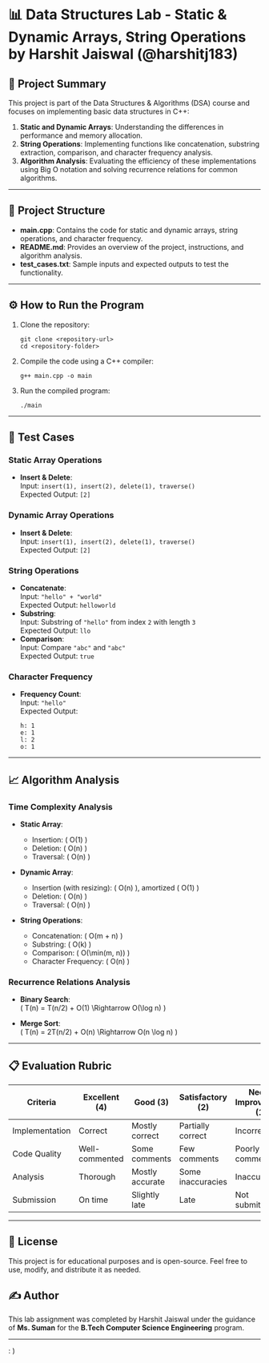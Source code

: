 
# 📊 Data Structures Lab - Static & Dynamic Arrays, String Operations by Harshit Jaiswal (@harshitj183)

## 🚀 Project Summary
This project is part of the Data Structures & Algorithms (DSA) course and focuses on implementing basic data structures in C++:
1. **Static and Dynamic Arrays**: Understanding the differences in performance and memory allocation.
2. **String Operations**: Implementing functions like concatenation, substring extraction, comparison, and character frequency analysis.
3. **Algorithm Analysis**: Evaluating the efficiency of these implementations using Big O notation and solving recurrence relations for common algorithms.

---

## 📂 Project Structure
- **main.cpp**: Contains the code for static and dynamic arrays, string operations, and character frequency.
- **README.md**: Provides an overview of the project, instructions, and algorithm analysis.
- **test_cases.txt**: Sample inputs and expected outputs to test the functionality.

---

## ⚙️ How to Run the Program
1. Clone the repository:
   ```
   git clone <repository-url>
   cd <repository-folder>
   ```
2. Compile the code using a C++ compiler:
   ```
   g++ main.cpp -o main
   ```
3. Run the compiled program:
   ```
   ./main
   ```

---

## 🧪 Test Cases
### Static Array Operations
- **Insert & Delete**:  
  Input: `insert(1), insert(2), delete(1), traverse()`  
  Expected Output: `[2]`

### Dynamic Array Operations
- **Insert & Delete**:  
  Input: `insert(1), insert(2), delete(1), traverse()`  
  Expected Output: `[2]`

### String Operations
- **Concatenate**:  
  Input: `"hello" + "world"`  
  Expected Output: `helloworld`
- **Substring**:  
  Input: Substring of `"hello"` from index `2` with length `3`  
  Expected Output: `llo`
- **Comparison**:  
  Input: Compare `"abc"` and `"abc"`  
  Expected Output: `true`

### Character Frequency
- **Frequency Count**:  
  Input: `"hello"`  
  Expected Output:  
  ```
  h: 1
  e: 1
  l: 2
  o: 1
  ```

---

## 📈 Algorithm Analysis

### Time Complexity Analysis
- **Static Array**:
  - Insertion: \( O(1) \)
  - Deletion: \( O(n) \)
  - Traversal: \( O(n) \)

- **Dynamic Array**:
  - Insertion (with resizing): \( O(n) \), amortized \( O(1) \)
  - Deletion: \( O(n) \)
  - Traversal: \( O(n) \)

- **String Operations**:
  - Concatenation: \( O(m + n) \)
  - Substring: \( O(k) \)
  - Comparison: \( O(\min(m, n)) \)
  - Character Frequency: \( O(n) \)

### Recurrence Relations Analysis
- **Binary Search**:  
  \( T(n) = T(n/2) + O(1) \Rightarrow O(\log n) \)
  
- **Merge Sort**:  
  \( T(n) = 2T(n/2) + O(n) \Rightarrow O(n \log n) \)

---

## 📋 Evaluation Rubric
| Criteria            | Excellent (4) | Good (3) | Satisfactory (2) | Needs Improvement (1) |
|---------------------|---------------|----------|-------------------|-----------------------|
| Implementation      | Correct       | Mostly correct | Partially correct | Incorrect             |
| Code Quality        | Well-commented | Some comments | Few comments | Poorly commented      |
| Analysis            | Thorough     | Mostly accurate | Some inaccuracies | Inaccurate           |
| Submission          | On time      | Slightly late | Late            | Not submitted         |

---

## 📜 License
This project is for educational purposes and is open-source. Feel free to use, modify, and distribute it as needed.

## ✍️ Author
This lab assignment was completed by Harshit Jaiswal  under the guidance of **Ms. Suman** for the **B.Tech Computer Science Engineering** program.

---
 : )
